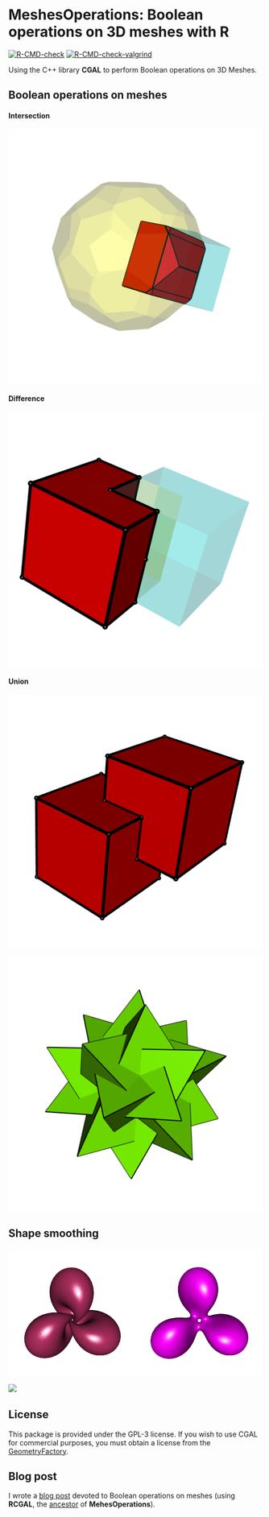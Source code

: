 # MeshesOperations: Boolean operations on 3D meshes with R

<!-- badges: start -->
[![R-CMD-check](https://github.com/stla/MeshesOperations/actions/workflows/R-CMD-check.yaml/badge.svg)](https://github.com/stla/MeshesOperations/actions/workflows/R-CMD-check.yaml)
[![R-CMD-check-valgrind](https://github.com/stla/MeshesOperations/actions/workflows/R-CMD-check-valgrind.yaml/badge.svg)](https://github.com/stla/MeshesOperations/actions/workflows/R-CMD-check-valgrind.yaml)
<!-- badges: end -->

Using the C++ library **CGAL** to perform Boolean operations on 3D Meshes.


## Boolean operations on meshes

#### Intersection

![](https://raw.githubusercontent.com/stla/MeshesOperations/master/inst/screenshots/Intersection.png)

#### Difference

![](https://raw.githubusercontent.com/stla/MeshesOperations/master/inst/screenshots/Difference.png)

#### Union

![](https://raw.githubusercontent.com/stla/MeshesOperations/master/inst/screenshots/Union.png)

![](https://raw.githubusercontent.com/stla/MeshesOperations/master/inst/screenshots/tetrahedraCompound.gif)


## Shape smoothing

![](https://raw.githubusercontent.com/stla/MeshesOperations/master/inst/screenshots/HopfTorusSmoothed.gif)

![](https://raw.githubusercontent.com/stla/MeshesOperations/master/inst/screenshots/StanfordBunnySmoothed.gif)


## License

This package is provided under the GPL-3 license. If you wish to use CGAL for 
commercial purposes, you must obtain a license from the 
[GeometryFactory](https://geometryfactory.com).


## Blog post

I wrote a 
[blog post](https://laustep.github.io/stlahblog/posts/BooleanOpsOnMeshes.html)
devoted to Boolean operations on meshes (using **RCGAL**, the 
[ancestor](https://laustep.github.io/stlahblog/posts/splittingRCGAL.html) 
of **MehesOperations**).
